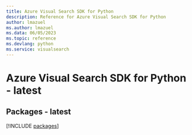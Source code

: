 ```yaml
---
title: Azure Visual Search SDK for Python
description: Reference for Azure Visual Search SDK for Python
author: lmazuel
ms.author: lmazuel
ms.data: 06/05/2023
ms.topic: reference
ms.devlang: python
ms.service: visualsearch
---
```

# Azure Visual Search SDK for Python - latest
## Packages - latest
[!INCLUDE [packages](visual-search-index.md)]